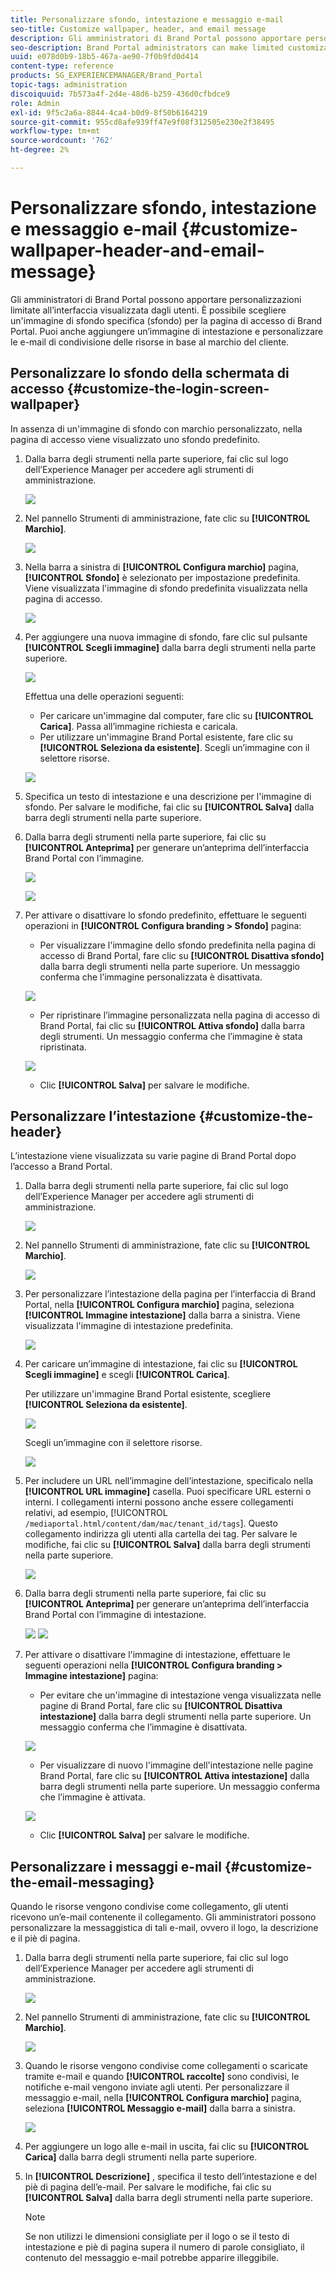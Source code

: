 ```yaml
---
title: Personalizzare sfondo, intestazione e messaggio e-mail
seo-title: Customize wallpaper, header, and email message
description: Gli amministratori di Brand Portal possono apportare personalizzazioni limitate all’interfaccia visualizzata dagli utenti. È possibile scegliere un'immagine di sfondo specifica (sfondo) per la pagina di accesso di Brand Portal. Puoi anche aggiungere un’immagine di intestazione e personalizzare le e-mail di condivisione delle risorse in base al marchio del cliente.
seo-description: Brand Portal administrators can make limited customizations to the interface displayed to users. You can choose a specific background image (wallpaper) for the Brand Portal login page. You can also add a header image and customize asset sharing emails to match the customer’s brand.
uuid: e078d0b9-18b5-467a-ae90-7f0b9fd0d414
content-type: reference
products: SG_EXPERIENCEMANAGER/Brand_Portal
topic-tags: administration
discoiquuid: 7b573a4f-2d4e-48d6-b259-436d0cfbdce9
role: Admin
exl-id: 9f5c2a6a-8844-4ca4-b0d9-8f50b6164219
source-git-commit: 955cd8afe939ff47e9f08f312505e230e2f38495
workflow-type: tm+mt
source-wordcount: '762'
ht-degree: 2%

---
```


# Personalizzare sfondo, intestazione e messaggio e-mail {#customize-wallpaper-header-and-email-message}

Gli amministratori di Brand Portal possono apportare personalizzazioni limitate all’interfaccia visualizzata dagli utenti. È possibile scegliere un&#39;immagine di sfondo specifica (sfondo) per la pagina di accesso di Brand Portal. Puoi anche aggiungere un’immagine di intestazione e personalizzare le e-mail di condivisione delle risorse in base al marchio del cliente.

## Personalizzare lo sfondo della schermata di accesso {#customize-the-login-screen-wallpaper}

In assenza di un&#39;immagine di sfondo con marchio personalizzato, nella pagina di accesso viene visualizzato uno sfondo predefinito.

1. Dalla barra degli strumenti nella parte superiore, fai clic sul logo dell’Experience Manager per accedere agli strumenti di amministrazione.

   ![](assets/aemlogo.png)

1. Nel pannello Strumenti di amministrazione, fate clic su **[!UICONTROL Marchio]**.


   ![](assets/admin-tools-panel-10.png)

1. Nella barra a sinistra di **[!UICONTROL Configura marchio]** pagina, **[!UICONTROL Sfondo]** è selezionato per impostazione predefinita. Viene visualizzata l&#39;immagine di sfondo predefinita visualizzata nella pagina di accesso.

   ![](assets/default_wallpaper.png)

1. Per aggiungere una nuova immagine di sfondo, fare clic sul pulsante **[!UICONTROL Scegli immagine]** dalla barra degli strumenti nella parte superiore.

   ![](assets/choose_wallpaperimage.png)

   Effettua una delle operazioni seguenti:

   * Per caricare un&#39;immagine dal computer, fare clic su **[!UICONTROL Carica]**. Passa all’immagine richiesta e caricala.
   * Per utilizzare un&#39;immagine Brand Portal esistente, fare clic su **[!UICONTROL Seleziona da esistente]**. Scegli un’immagine con il selettore risorse.

   ![](assets/asset-picker.png)

1. Specifica un testo di intestazione e una descrizione per l&#39;immagine di sfondo. Per salvare le modifiche, fai clic su **[!UICONTROL Salva]** dalla barra degli strumenti nella parte superiore.

1. Dalla barra degli strumenti nella parte superiore, fai clic su **[!UICONTROL Anteprima]** per generare un’anteprima dell’interfaccia Brand Portal con l’immagine.

   ![](assets/chlimage_1.png)

   ![](assets/custom-wallpaper-preview.png)

1. Per attivare o disattivare lo sfondo predefinito, effettuare le seguenti operazioni in **[!UICONTROL Configura branding > Sfondo]** pagina:

   * Per visualizzare l&#39;immagine dello sfondo predefinita nella pagina di accesso di Brand Portal, fare clic su **[!UICONTROL Disattiva sfondo]** dalla barra degli strumenti nella parte superiore. Un messaggio conferma che l’immagine personalizzata è disattivata.

   ![](assets/chlimage_1-1.png)

   * Per ripristinare l’immagine personalizzata nella pagina di accesso di Brand Portal, fai clic su **[!UICONTROL Attiva sfondo]** dalla barra degli strumenti. Un messaggio conferma che l’immagine è stata ripristinata.

   ![](assets/chlimage_1-2.png)

   * Clic **[!UICONTROL Salva]** per salvare le modifiche.



## Personalizzare l’intestazione {#customize-the-header}

L’intestazione viene visualizzata su varie pagine di Brand Portal dopo l’accesso a Brand Portal.

1. Dalla barra degli strumenti nella parte superiore, fai clic sul logo dell’Experience Manager per accedere agli strumenti di amministrazione.

   ![](assets/aemlogo.png)

1. Nel pannello Strumenti di amministrazione, fate clic su **[!UICONTROL Marchio]**.

   ![](assets/admin-tools-panel-11.png)

1. Per personalizzare l’intestazione della pagina per l’interfaccia di Brand Portal, nella **[!UICONTROL Configura marchio]** pagina, seleziona **[!UICONTROL Immagine intestazione]** dalla barra a sinistra. Viene visualizzata l&#39;immagine di intestazione predefinita.

   ![](assets/default-header.png)

1. Per caricare un’immagine di intestazione, fai clic su **[!UICONTROL Scegli immagine]** e scegli **[!UICONTROL Carica]**.

   Per utilizzare un&#39;immagine Brand Portal esistente, scegliere **[!UICONTROL Seleziona da esistente]**.

   ![](assets/choose_wallpaperimage-1.png)

   Scegli un’immagine con il selettore risorse.

   ![](assets/asset-picker-header.png)

1. Per includere un URL nell’immagine dell’intestazione, specificalo nella **[!UICONTROL URL immagine]** casella. Puoi specificare URL esterni o interni. I collegamenti interni possono anche essere collegamenti relativi, ad esempio,
   [!UICONTROL `/mediaportal.html/content/dam/mac/tenant_id/tags`].
Questo collegamento indirizza gli utenti alla cartella dei tag.
Per salvare le modifiche, fai clic su **[!UICONTROL Salva]** dalla barra degli strumenti nella parte superiore.

   ![](assets/configure_brandingheaderimageurl.png)

1. Dalla barra degli strumenti nella parte superiore, fai clic su **[!UICONTROL Anteprima]** per generare un’anteprima dell’interfaccia Brand Portal con l’immagine di intestazione.

   ![](assets/chlimage_1-3.png)
   ![](assets/custom_header_preview.png)

1. Per attivare o disattivare l&#39;immagine di intestazione, effettuare le seguenti operazioni nella **[!UICONTROL Configura branding > Immagine intestazione]** pagina:

   * Per evitare che un&#39;immagine di intestazione venga visualizzata nelle pagine di Brand Portal, fare clic su **[!UICONTROL Disattiva intestazione]** dalla barra degli strumenti nella parte superiore. Un messaggio conferma che l’immagine è disattivata.

   ![](assets/chlimage_1-4.png)

   * Per visualizzare di nuovo l&#39;immagine dell&#39;intestazione nelle pagine Brand Portal, fare clic su **[!UICONTROL Attiva intestazione]** dalla barra degli strumenti nella parte superiore. Un messaggio conferma che l’immagine è attivata.

   ![](assets/chlimage_1-5.png)

   * Clic **[!UICONTROL Salva]** per salvare le modifiche.



## Personalizzare i messaggi e-mail {#customize-the-email-messaging}

Quando le risorse vengono condivise come collegamento, gli utenti ricevono un’e-mail contenente il collegamento. Gli amministratori possono personalizzare la messaggistica di tali e-mail, ovvero il logo, la descrizione e il piè di pagina.

1. Dalla barra degli strumenti nella parte superiore, fai clic sul logo dell’Experience Manager per accedere agli strumenti di amministrazione.

   ![](assets/aemlogo.png)

1. Nel pannello Strumenti di amministrazione, fate clic su **[!UICONTROL Marchio]**.

   ![](assets/admin-tools-panel-12.png)

1. Quando le risorse vengono condivise come collegamenti o scaricate tramite e-mail e quando  **[!UICONTROL raccolte]** sono condivisi, le notifiche e-mail vengono inviate agli utenti. Per personalizzare il messaggio e-mail, nella **[!UICONTROL Configura marchio]** pagina, seleziona **[!UICONTROL Messaggio e-mail]** dalla barra a sinistra.

   ![](assets/configure-branding-page-email.png)

1. Per aggiungere un logo alle e-mail in uscita, fai clic su **[!UICONTROL Carica]** dalla barra degli strumenti nella parte superiore.

1. In **[!UICONTROL Descrizione]** , specifica il testo dell’intestazione e del piè di pagina dell’e-mail. Per salvare le modifiche, fai clic su **[!UICONTROL Salva]** dalla barra degli strumenti nella parte superiore.

   >[!NOTE]
   >
   >Se non utilizzi le dimensioni consigliate per il logo o se il testo di intestazione e piè di pagina supera il numero di parole consigliato, il contenuto del messaggio e-mail potrebbe apparire illeggibile.
